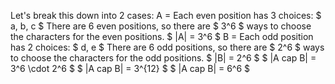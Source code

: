 Let's break this down into 2 cases:
A = Each even position has 3 choices: $ a, b, c $
There are 6 even positions, so there are $ 3^6 $ ways to choose the characters for the even positions.
$ |A| = 3^6 $
B = Each odd position has 2 choices: $ d, e $
There are 6 odd positions, so there are $ 2^6 $ ways to choose the characters for the odd positions.
$ |B| = 2^6 $
$ |A cap B| = 3^6 \cdot 2^6 $
$ |A cap B| = 3^{12} $
$ |A cap B| = 6^6 $
